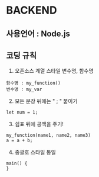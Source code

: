 # BACKEND

## 사용언어 : Node.js

## 코딩 규칙
1. 오픈소스 계열 스타일 변수명, 함수명
```
함수명 : my_function()
변수명 : my_var
```

2. 모든 문장 뒤에는 " ; " 붙이기
```
let num = 1;
```
3. 쉼표 뒤에 공백을 주기!
```
my_function(name1, name2, name3)
a = a + b;
```    
4. 중괄호 스타일 통일
```
main() {
}
```